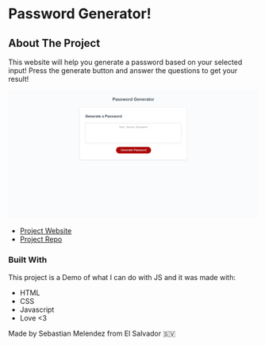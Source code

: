 # Password Generator!

## About The Project

This website will help you generate a password based on your selected input!
Press the generate button and answer the questions to get your result!

![Product Name Screen Shot](./assets/fullpageScreenshot.jpeg)

* [Project Website](https://sebasmelendez.github.io/password-gen/)
* [Project Repo](https://github.com/SebasMelendez/password-gen)


### Built With

This project is a Demo of what I can do with JS and it was made with:

* HTML
* CSS
* Javascript
* Love <3

Made by Sebastian Melendez from El Salvador :el_salvador:
